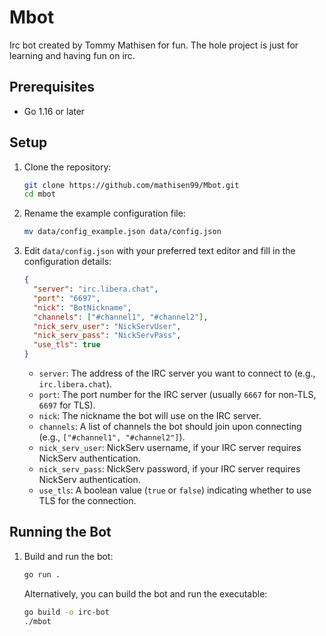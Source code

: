 # Mbot

Irc bot created by Tommy Mathisen for fun.
The hole project is just for learning and having fun on irc.

## Prerequisites

- Go 1.16 or later

## Setup

1. Clone the repository:
    ```sh
    git clone https://github.com/mathisen99/Mbot.git
    cd mbot
    ```

2. Rename the example configuration file:
    ```sh
    mv data/config_example.json data/config.json
    ```

3. Edit `data/config.json` with your preferred text editor and fill in the configuration details:
    ```json
    {
      "server": "irc.libera.chat",
      "port": "6697",
      "nick": "BotNickname",
      "channels": ["#channel1", "#channel2"],
      "nick_serv_user": "NickServUser",
      "nick_serv_pass": "NickServPass",
      "use_tls": true
    }
    ```

    - `server`: The address of the IRC server you want to connect to (e.g., `irc.libera.chat`).
    - `port`: The port number for the IRC server (usually `6667` for non-TLS, `6697` for TLS).
    - `nick`: The nickname the bot will use on the IRC server.
    - `channels`: A list of channels the bot should join upon connecting (e.g., `["#channel1", "#channel2"]`).
    - `nick_serv_user`: NickServ username, if your IRC server requires NickServ authentication.
    - `nick_serv_pass`: NickServ password, if your IRC server requires NickServ authentication.
    - `use_tls`: A boolean value (`true` or `false`) indicating whether to use TLS for the connection.

## Running the Bot

1. Build and run the bot:
    ```sh
    go run .
    ```

    Alternatively, you can build the bot and run the executable:
    ```sh
    go build -o irc-bot
    ./mbot
    ```